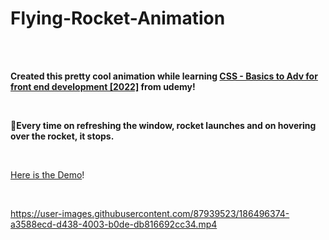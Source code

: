 # Flying-Rocket-Animation

<br><br>


**Created this pretty cool animation while learning [CSS - Basics to Adv for front end development [2022]](https://www.udemy.com/course/css-basics-to-advanced/learn/lecture/19295844?components=add_to_cart%2Cavailable_coupons%2Cbuy_button%2Cbuy_for_team%2Ccacheable_buy_button%2Ccacheable_deal_badge%2Ccacheable_discount_expiration%2Ccacheable_price_text%2Ccacheable_purchase_text%2Ccurated_for_ufb_notice_context%2Cdeal_badge%2Cdiscount_expiration%2Cgift_this_course%2Cincentives%2Cinstructor_links%2Clifetime_access_context%2Cmoney_back_guarantee%2Cprice_text%2Cpurchase_tabs_context%2Cpurchase%2Crecommendation%2Credeem_coupon%2Csidebar_container%2Cpurchase_body_container#overview) from udemy!**



<br>

**🔸Every time on refreshing the window, rocket launches and on hovering over the rocket, it stops.**

<br>

[Here is the Demo](https://kirti-gupta12.github.io/Flying-Rocket-Animation/)!

<br>

https://user-images.githubusercontent.com/87939523/186496374-a3588ecd-d438-4003-b0de-db816692cc34.mp4
